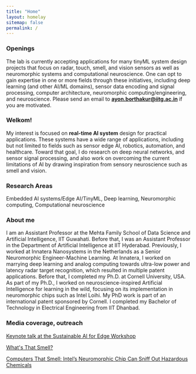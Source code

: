 ```yaml
---
title: "Home"
layout: homelay
sitemap: false
permalink: /
---
```


### Openings

The lab is currently accepting applications for many tinyML system design projects that focus on radar, touch, smell, and vision sensors as well as neuromorphic systems and computational neuroscience. One can opt to gain expertise in one or more fields through these initiatives, including  deep learning (and other AI/ML domains), sensor data encoding and signal processing, computer architecture, neuromorphic computing/engineering, and neuroscience. Please send an email to **ayon.borthakur@iitg.ac.in** if you are motivated. 

### Welkom!

My interest is focused on **real-time AI system** design for practical applications. These systems have a wide range of applications, including but not limited to fields such as sensor edge AI, robotics, automation, and healthcare. Toward that goal, I do research on deep neural networks, and sensor signal processing, and also work on overcoming the current limitations of AI by drawing inspiration from sensory neuroscience such as smell and vision.

### Research Areas
Embedded AI systems/Edge AI/TinyML, Deep learning, Neuromorphic computing, Computational neuroscience

### About me
I am an Assistant Professor at the Mehta Family School of Data Science and Artificial Intelligence, IIT Guwahati. Before that, I was an Assistant Professor in the Department of Artificial Intelligence at IIT Hyderabad. Previously, I worked at Innatera Nanosystems in the Netherlands as a Senior Neuromorphic Engineer-Machine Learning. At Innatera, I worked on marrying deep learning and analog computing towards ultra-low power and latency radar target recognition, which resulted in multiple patent applications. Before that, I completed my Ph.D. at Cornell University, USA. As part of my Ph.D., I worked on neuroscience-inspired Artificial Intelligence for learning in the wild, focusing on its implementation in neuromorphic chips such as Intel Loihi. My PhD work is part of an international patent sponsored by Cornell. I completed my Bachelor of Technology in Electrical Engineering from IIT Dhanbad.

### Media coverage, outreach

[Keynote talk at the Sustainable AI for Edge Workshop](https://www.aimlsystems.org/2023/sai4e/)

[What's That Smell?](https://cacm.acm.org/news/246406-whats-that-smell/fulltext)

[Computers That Smell: Intel’s Neuromorphic Chip Can Sniff Out Hazardous Chemicals](https://newsroom.intel.com/news/computers-smell-intels-neuromorphic-chip-sniff-hazardous-chemicals/#gs.kmjtzz)



